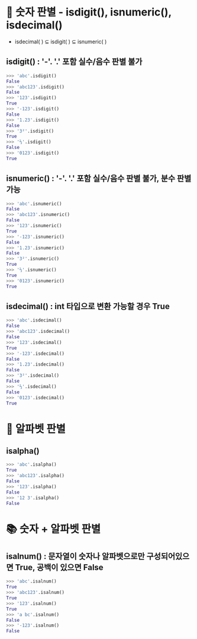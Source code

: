 # 📐 숫자 판별 - isdigit(), isnumeric(), isdecimal() 
- isdecimal( ) ⊆ isdigit( ) ⊆ isnumeric( )
## isdigit() : '-'. '.' 포함 실수/음수 판별 불가
```python
>>> 'abc'.isdigit()
False
>>> 'abc123'.isdigit()
False
>>> '123'.isdigit()
True
>>> '-123'.isdigit()
False
>>> '1.23'.isdigit()
False
>>> '3²'.isdigit()
True
>>> '⅔'.isdigit()
False
>>> '0123'.isdigit()
True
```

## isnumeric() : '-'. '.' 포함 실수/음수 판별 불가, 분수 판별 가능
```python
>>> 'abc'.isnumeric()
False
>>> 'abc123'.isnumeric()
False
>>> '123'.isnumeric()
True
>>> '-123'.isnumeric()
False
>>> '1.23'.isnumeric()
False
>>> '3²'.isnumeric()
True
>>> '⅔'.isnumeric()
True
>>> '0123'.isnumeric()
True
```

## isdecimal() : int 타입으로 변환 가능할 경우 True
```python
>>> 'abc'.isdecimal()
False
>>> 'abc123'.isdecimal()
False
>>> '123'.isdecimal()
True
>>> '-123'.isdecimal()
False
>>> '1.23'.isdecimal()
False
>>> '3²'.isdecimal()
False
>>> '⅔'.isdecimal()
False
>>> '0123'.isdecimal()
True
```

# 📘 알파벳 판별
## isalpha()
```python
>>> 'abc'.isalpha()
True
>>> 'abc123'.isalpha()
False
>>> '123'.isalpha()
False
>>> '12 3'.isalpha()
False
```

# 📚 숫자 + 알파벳 판별
## isalnum() : 문자열이 숫자나 알파벳으로만 구성되어있으면 True, 공백이 있으면 False
```python
>>> 'abc'.isalnum()
True
>>> 'abc123'.isalnum()
True
>>> '123'.isalnum()
True
>>> 'a bc'.isalnum()
False
>>> '-123'.isalnum()
False
```
